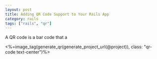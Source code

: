 ```yaml
---
layout: post
title: Adding QR Code Support to Your Rails App
category: rails
tags: ["rails", "qr"]
---
```

A QR code is a bar code that a

<%=image_tag(generate_qr(generate_project_url(@project)), class: "qr-code text-center")%>